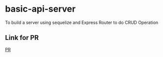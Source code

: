 # basic-api-server
To build a server using sequelize and Express Router to do CRUD Operation

## Link for PR 
[PR](https://github.com/BahaaNimer/basic-api-server/pull/1)
